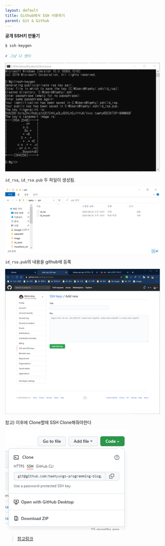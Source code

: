 ```yaml
---
layout: default
title: Github에서 SSH 사용하기
parent: Git & Github
---
```


**공개 SSH키 만들기**

```s
$ ssh-keygen

# 그냥 다 엔터
```

![](/assets/images/git-github/ssh-01.png)

`id_rsa`, `id_rsa.pub` 두 파일이 생성됨.

![](/assets/images/git-github/ssh-02.png)

`id_rsa.pub`의 내용을 github에 등록

![](/assets/images/git-github/ssh-03.png)

참고) 이후에 Clone할때 SSH Clone해줘야한다

![](/assets/images/git-github/ssh-04.png)

> [참고링크](https://brunch.co.kr/@anonymdevoo/10)
